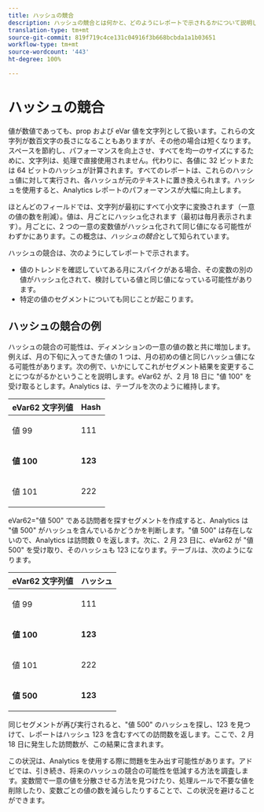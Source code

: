```yaml
---
title: ハッシュの競合
description: ハッシュの競合とは何かと、どのようにレポートで示されるかについて説明します。
translation-type: tm+mt
source-git-commit: 819f719c4ce131c04916f3b668bcbda1a1b03651
workflow-type: tm+mt
source-wordcount: '443'
ht-degree: 100%

---
```



# ハッシュの競合

値が数値であっても、prop および eVar 値を文字列として扱います。これらの文字列が数百文字の長さになることもありますが、その他の場合は短くなります。スペースを節約し、パフォーマンスを向上させ、すべてを均一のサイズにするために、文字列は、処理で直接使用されません。代わりに、各値に 32 ビットまたは 64 ビットのハッシュが計算されます。すべてのレポートは、これらのハッシュ値に対して実行され、各ハッシュが元のテキストに置き換えられます。ハッシュを使用すると、Analytics レポートのパフォーマンスが大幅に向上します。

ほとんどのフィールドでは、文字列が最初にすべて小文字に変換されます（一意の値の数を削減）。値は、月ごとにハッシュ化されます（最初は毎月表示されます）。月ごとに、2 つの一意の変数値がハッシュ化されて同じ値になる可能性がわずかにあります。この概念は、*ハッシュの競合*&#x200B;として知られています。

ハッシュの競合は、次のようにしてレポートで示されます。

* 値のトレンドを確認していてある月にスパイクがある場合、その変数の別の値がハッシュ化されて、検討している値と同じ値になっている可能性があります。
* 特定の値のセグメントについても同じことが起こります。

## ハッシュの競合の例

ハッシュの競合の可能性は、ディメンションの一意の値の数と共に増加します。例えば、月の下旬に入ってきた値の 1 つは、月の初めの値と同じハッシュ値になる可能性があります。次の例で、いかにしてこれがセグメント結果を変更することにつながるかということを説明します。eVar62 が、2 月 18 日に &quot;値 100&quot; を受け取るとします。Analytics は、テーブルを次のように維持します。

<table id="table_6A49D1D5932E485DB2083154897E5074"> 
 <thead> 
  <tr> 
   <th colname="col1" class="entry"> eVar62 文字列値 </th> 
   <th colname="col2" class="entry"> Hash </th> 
  </tr> 
 </thead>
 <tbody> 
  <tr> 
   <td colname="col1"> <p> 値 99 </p> </td> 
   <td colname="col2"> <p> 111 </p> </td> 
  </tr> 
  <tr> 
   <td colname="col1"> <p> <b>値 100</b> </p> </td> 
   <td colname="col2"> <p> <b> 123</b> </p> </td> 
  </tr> 
  <tr> 
   <td colname="col1"> <p> 値 101 </p> </td> 
   <td colname="col2"> <p> 222 </p> </td> 
  </tr> 
 </tbody> 
</table>

eVar62=&quot;値 500&quot; である訪問者を探すセグメントを作成すると、Analytics は &quot;値 500&quot; がハッシュを含んでいるかどうかを判断します。&quot;値 500&quot; は存在しないので、Analytics は訪問数 0 を返します。次に、2 月 23 日に、eVar62 が &quot;値 500&quot; を受け取り、そのハッシュも 123 になります。テーブルは、次のようになります。

<table id="table_5FCF0BCDA5E740CCA266A822D9084C49"> 
 <thead> 
  <tr> 
   <th colname="col1" class="entry"> eVar62 文字列値 </th> 
   <th colname="col2" class="entry"> ハッシュ </th> 
  </tr> 
 </thead>
 <tbody> 
  <tr> 
   <td colname="col1"> <p> 値 99 </p> </td> 
   <td colname="col2"> <p> 111 </p> </td> 
  </tr> 
  <tr> 
   <td colname="col1"> <p> <b>値 100</b> </p> </td> 
   <td colname="col2"> <p> <b> 123</b> </p> </td> 
  </tr> 
  <tr> 
   <td colname="col1"> <p> 値 101 </p> </td> 
   <td colname="col2"> <p> 222 </p> </td> 
  </tr> 
  <tr> 
   <td colname="col1"> <p> <b>値 500</b> </p> </td> 
   <td colname="col2"> <p> <b> 123</b> </p> </td> 
  </tr> 
 </tbody> 
</table>

同じセグメントが再び実行されると、&quot;値 500&quot; のハッシュを探し、123 を見つけて、レポートはハッシュ 123 を含むすべての訪問数を返します。ここで、2 月 18 日に発生した訪問数が、この結果に含まれます。

この状況は、Analytics を使用する際に問題を生み出す可能性があります。アドビでは、引き続き、将来のハッシュの競合の可能性を低減する方法を調査します。変数間で一意の値を分散させる方法を見つけたり、処理ルールで不要な値を削除したり、変数ごとの値の数を減らしたりすることで、この状況を避けることができます。
